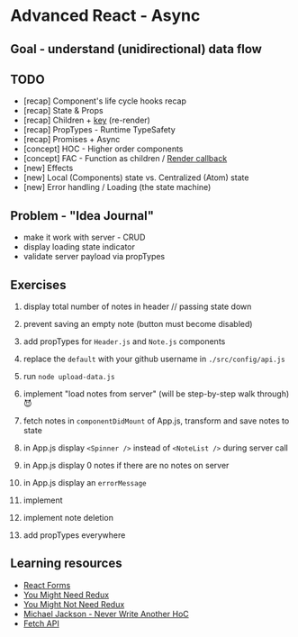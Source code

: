 # Advanced React - Async

## Goal - understand (unidirectional) data flow

## TODO

* [recap] Component's life cycle hooks recap
* [recap] State & Props
* [recap] Children + [key](https://stackoverflow.com/questions/28329382/understanding-unique-keys-for-array-children-in-react-js#28329550) (re-render)
* [recap] PropTypes - Runtime TypeSafety
* [recap] Promises + Async
* [concept] HOC - Higher order components
* [concept] FAC - Function as children / [Render callback](http://reactpatterns.com/#render-callback)
* [new] Effects
* [new] Local (Components) state vs. Centralized (Atom) state
* [new] Error handling / Loading (the state machine)

## Problem - "Idea Journal"

* make it work with server - CRUD
* display loading state indicator
* validate server payload via propTypes

## Exercises

1. display total number of notes in header // passing state down
1. prevent saving an empty note (button must become disabled)
1. add propTypes for `Header.js` and `Note.js` components
1. replace the `default` with your github username in `./src/config/api.js`
1. run `node upload-data.js`

1. implement "load notes from server" (will be step-by-step walk through) 😈
1. fetch notes in `componentDidMount` of App.js, transform and save notes to state
1. in App.js display `<Spinner />` instead of `<NoteList />` during server call
1. in App.js display 0 notes if there are no notes on server
1. in App.js display an `errorMessage`
1. implement <EditNoteModal />
1. implement note deletion
1. add propTypes everywhere

## Learning resources

* [React Forms](https://reactjs.org/docs/forms.html)
* [You Might Need Redux](http://redux.js.org/)
* [You Might Not Need Redux](https://medium.com/@dan_abramov/you-might-not-need-redux-be46360cf367)
* [Michael Jackson - Never Write Another HoC](https://www.youtube.com/watch?v=BcVAq3YFiuc)
* [Fetch API](https://developer.mozilla.org/en-US/docs/Web/API/Fetch_API)
